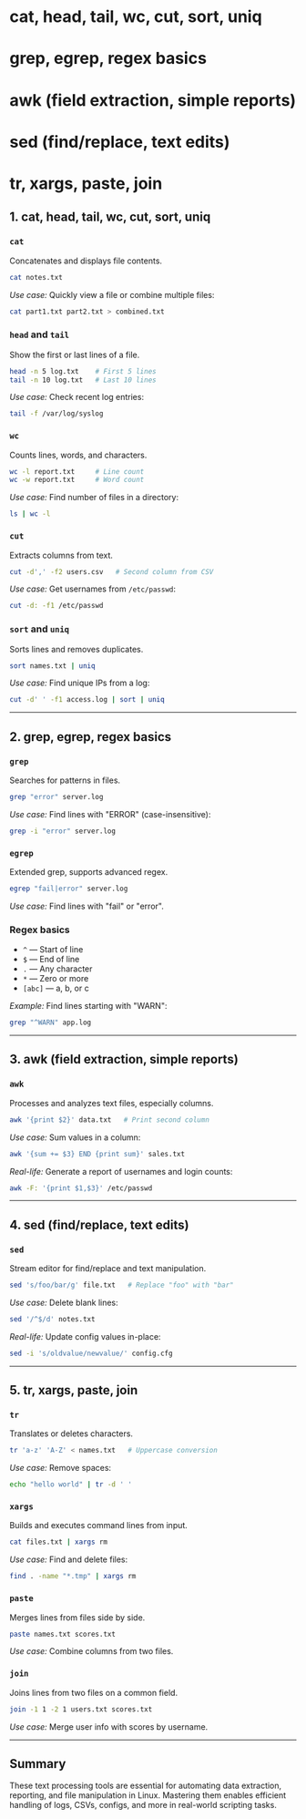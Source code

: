 # cat, head, tail, wc, cut, sort, uniq
# grep, egrep, regex basics
# awk (field extraction, simple reports)
# sed (find/replace, text edits)
# tr, xargs, paste, join

## 1. cat, head, tail, wc, cut, sort, uniq

### `cat`
Concatenates and displays file contents.
```bash
cat notes.txt
```
*Use case:* Quickly view a file or combine multiple files:
```bash
cat part1.txt part2.txt > combined.txt
```

### `head` and `tail`
Show the first or last lines of a file.
```bash
head -n 5 log.txt    # First 5 lines
tail -n 10 log.txt   # Last 10 lines
```
*Use case:* Check recent log entries:
```bash
tail -f /var/log/syslog
```

### `wc`
Counts lines, words, and characters.
```bash
wc -l report.txt     # Line count
wc -w report.txt     # Word count
```
*Use case:* Find number of files in a directory:
```bash
ls | wc -l
```

### `cut`
Extracts columns from text.
```bash
cut -d',' -f2 users.csv   # Second column from CSV
```
*Use case:* Get usernames from `/etc/passwd`:
```bash
cut -d: -f1 /etc/passwd
```

### `sort` and `uniq`
Sorts lines and removes duplicates.
```bash
sort names.txt | uniq
```
*Use case:* Find unique IPs from a log:
```bash
cut -d' ' -f1 access.log | sort | uniq
```

---

## 2. grep, egrep, regex basics

### `grep`
Searches for patterns in files.
```bash
grep "error" server.log
```
*Use case:* Find lines with "ERROR" (case-insensitive):
```bash
grep -i "error" server.log
```

### `egrep`
Extended grep, supports advanced regex.
```bash
egrep "fail|error" server.log
```
*Use case:* Find lines with "fail" or "error".

### Regex basics
- `^` — Start of line
- `$` — End of line
- `.` — Any character
- `*` — Zero or more
- `[abc]` — a, b, or c

*Example:* Find lines starting with "WARN":
```bash
grep "^WARN" app.log
```

---

## 3. awk (field extraction, simple reports)

### `awk`
Processes and analyzes text files, especially columns.
```bash
awk '{print $2}' data.txt   # Print second column
```
*Use case:* Sum values in a column:
```bash
awk '{sum += $3} END {print sum}' sales.txt
```
*Real-life:* Generate a report of usernames and login counts:
```bash
awk -F: '{print $1,$3}' /etc/passwd
```

---

## 4. sed (find/replace, text edits)

### `sed`
Stream editor for find/replace and text manipulation.
```bash
sed 's/foo/bar/g' file.txt   # Replace "foo" with "bar"
```
*Use case:* Delete blank lines:
```bash
sed '/^$/d' notes.txt
```
*Real-life:* Update config values in-place:
```bash
sed -i 's/oldvalue/newvalue/' config.cfg
```

---

## 5. tr, xargs, paste, join

### `tr`
Translates or deletes characters.
```bash
tr 'a-z' 'A-Z' < names.txt   # Uppercase conversion
```
*Use case:* Remove spaces:
```bash
echo "hello world" | tr -d ' '
```

### `xargs`
Builds and executes command lines from input.
```bash
cat files.txt | xargs rm
```
*Use case:* Find and delete files:
```bash
find . -name "*.tmp" | xargs rm
```

### `paste`
Merges lines from files side by side.
```bash
paste names.txt scores.txt
```
*Use case:* Combine columns from two files.

### `join`
Joins lines from two files on a common field.
```bash
join -1 1 -2 1 users.txt scores.txt
```
*Use case:* Merge user info with scores by username.

---

## Summary

These text processing tools are essential for automating data extraction, reporting, and file manipulation in Linux. Mastering them enables efficient handling of logs, CSVs, configs, and more in real-world scripting tasks.